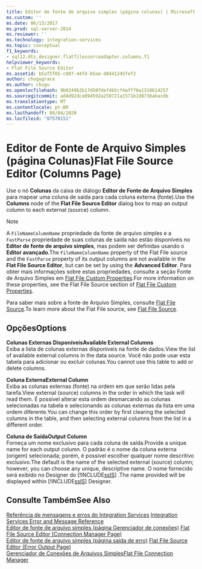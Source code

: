 ```yaml
---
title: Editor de fonte de arquivo simples (página colunas) | Microsoft Docs
ms.custom: ''
ms.date: 06/13/2017
ms.prod: sql-server-2014
ms.reviewer: ''
ms.technology: integration-services
ms.topic: conceptual
f1_keywords:
- sql12.dts.designer.flatfilesourceadapter.columns.f1
helpviewer_keywords:
- Flat File Source Editor
ms.assetid: b5af5f65-c087-44fd-b5ae-d0441245fef2
author: chugugrace
ms.author: chugu
ms.openlocfilehash: 9b0249b2b17d50fdef4b5cf4aff70a1318614257
ms.sourcegitcommit: ad4d92dce894592a259721a1571b1d8736abacdb
ms.translationtype: MT
ms.contentlocale: pt-BR
ms.lasthandoff: 08/04/2020
ms.locfileid: "87570151"
---
```

# <a name="flat-file-source-editor-columns-page"></a><span data-ttu-id="3aa4e-102">Editor de Fonte de Arquivo Simples (página Colunas)</span><span class="sxs-lookup"><span data-stu-id="3aa4e-102">Flat File Source Editor (Columns Page)</span></span>
  <span data-ttu-id="3aa4e-103">Use o nó **Colunas** da caixa de diálogo **Editor de Fonte de Arquivo Simples** para mapear uma coluna de saída para cada coluna externa (fonte).</span><span class="sxs-lookup"><span data-stu-id="3aa4e-103">Use the **Columns** node of the **Flat File Source Editor** dialog box to map an output column to each external (source) column.</span></span>  
  
> [!NOTE]  
>  <span data-ttu-id="3aa4e-104">A `FileNameColumnName` propriedade da fonte de arquivo simples e a `FastParse` propriedade de suas colunas de saída não estão disponíveis no **Editor de fonte de arquivo simples**, mas podem ser definidas usando o **Editor avançado**.</span><span class="sxs-lookup"><span data-stu-id="3aa4e-104">The `FileNameColumnName` property of the Flat File source and the `FastParse` property of its output columns are not available in the **Flat File Source Editor**, but can be set by using the **Advanced Editor**.</span></span> <span data-ttu-id="3aa4e-105">Para obter mais informações sobre estas propriedades, consulte a seção Fonte de Arquivo Simples em [Flat File Custom Properties](data-flow/flat-file-custom-properties.md).</span><span class="sxs-lookup"><span data-stu-id="3aa4e-105">For more information on these properties, see the Flat File Source section of [Flat File Custom Properties](data-flow/flat-file-custom-properties.md).</span></span>  
  
 <span data-ttu-id="3aa4e-106">Para saber mais sobre a fonte de Arquivo Simples, consulte [Flat File Source](data-flow/flat-file-source.md).</span><span class="sxs-lookup"><span data-stu-id="3aa4e-106">To learn more about the Flat File source, see [Flat File Source](data-flow/flat-file-source.md).</span></span>  
  
## <a name="options"></a><span data-ttu-id="3aa4e-107">Opções</span><span class="sxs-lookup"><span data-stu-id="3aa4e-107">Options</span></span>  
 <span data-ttu-id="3aa4e-108">**Colunas Externas Disponíveis**</span><span class="sxs-lookup"><span data-stu-id="3aa4e-108">**Available External Columns**</span></span>  
 <span data-ttu-id="3aa4e-109">Exiba a lista de colunas externas disponíveis na fonte de dados.</span><span class="sxs-lookup"><span data-stu-id="3aa4e-109">View the list of available external columns in the data source.</span></span> <span data-ttu-id="3aa4e-110">Você não pode usar esta tabela para adicionar ou excluir colunas.</span><span class="sxs-lookup"><span data-stu-id="3aa4e-110">You cannot use this table to add or delete columns.</span></span>  
  
 <span data-ttu-id="3aa4e-111">**Coluna Externa**</span><span class="sxs-lookup"><span data-stu-id="3aa4e-111">**External Column**</span></span>  
 <span data-ttu-id="3aa4e-112">Exiba as colunas externas (fonte) na ordem em que serão lidas pela tarefa.</span><span class="sxs-lookup"><span data-stu-id="3aa4e-112">View external (source) columns in the order in which the task will read them.</span></span> <span data-ttu-id="3aa4e-113">É possível alterar esta ordem desmarcando as colunas selecionadas na tabela e selecionando as colunas externas da lista em uma ordem diferente.</span><span class="sxs-lookup"><span data-stu-id="3aa4e-113">You can change this order by first clearing the selected columns in the table, and then selecting external columns from the list in a different order.</span></span>  
  
 <span data-ttu-id="3aa4e-114">**Coluna de Saída**</span><span class="sxs-lookup"><span data-stu-id="3aa4e-114">**Output Column**</span></span>  
 <span data-ttu-id="3aa4e-115">Forneça um nome exclusivo para cada coluna de saída.</span><span class="sxs-lookup"><span data-stu-id="3aa4e-115">Provide a unique name for each output column.</span></span> <span data-ttu-id="3aa4e-116">O padrão é o nome da coluna externa (origem) selecionada; porém, é possível escolher qualquer nome descritivo exclusivo.</span><span class="sxs-lookup"><span data-stu-id="3aa4e-116">The default is the name of the selected external (source) column; however, you can choose any unique, descriptive name.</span></span> <span data-ttu-id="3aa4e-117">O nome fornecido será exibido no Designer do [!INCLUDE[ssIS](../includes/ssis-md.md)] .</span><span class="sxs-lookup"><span data-stu-id="3aa4e-117">The name provided will be displayed within [!INCLUDE[ssIS](../includes/ssis-md.md)] Designer.</span></span>  
  
## <a name="see-also"></a><span data-ttu-id="3aa4e-118">Consulte Também</span><span class="sxs-lookup"><span data-stu-id="3aa4e-118">See Also</span></span>  
 <span data-ttu-id="3aa4e-119">[Referência de mensagens e erros do Integration Services](../../2014/integration-services/integration-services-error-and-message-reference.md) </span><span class="sxs-lookup"><span data-stu-id="3aa4e-119">[Integration Services Error and Message Reference](../../2014/integration-services/integration-services-error-and-message-reference.md) </span></span>  
 <span data-ttu-id="3aa4e-120">[Editor de fonte de arquivo simples &#40;página Gerenciador de conexões&#41;](../../2014/integration-services/flat-file-source-editor-connection-manager-page.md) </span><span class="sxs-lookup"><span data-stu-id="3aa4e-120">[Flat File Source Editor &#40;Connection Manager Page&#41;](../../2014/integration-services/flat-file-source-editor-connection-manager-page.md) </span></span>  
 <span data-ttu-id="3aa4e-121">[Editor de fonte de arquivo simples &#40;página saída de erro&#41;](../../2014/integration-services/flat-file-source-editor-error-output-page.md) </span><span class="sxs-lookup"><span data-stu-id="3aa4e-121">[Flat File Source Editor &#40;Error Output Page&#41;](../../2014/integration-services/flat-file-source-editor-error-output-page.md) </span></span>  
 [<span data-ttu-id="3aa4e-122">Gerenciador de Conexões de Arquivos Simples</span><span class="sxs-lookup"><span data-stu-id="3aa4e-122">Flat File Connection Manager</span></span>](connection-manager/file-connection-manager.md)  
  
  
